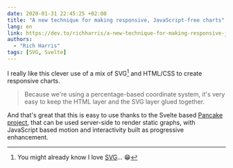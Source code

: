 ```yaml
---
date: 2020-01-31 22:45:25 +02:00
title: "A new technique for making responsive, JavaScript-free charts"
lang: en
link: https://dev.to/richharris/a-new-technique-for-making-responsive-javascript-free-charts-gmp
authors:
  - "Rich Harris"
tags: [SVG, Svelte]
---
```


I really like this clever use of a mix of SVG[^svg] and HTML/CSS to create responsive charts.

> Because we're using a percentage-based coordinate system, it's very easy to keep the HTML layer and the SVG layer glued together.

And that's great that this is easy to use thanks to the Svelte based [Pancake project](https://pancake-charts.surge.sh/), that can be used server-side to render static graphs, with JavaScript based motion and interactivity built as progressive enhancement.

[^svg]: You might already know I love [SVG](/tags/svg/)… 😁


